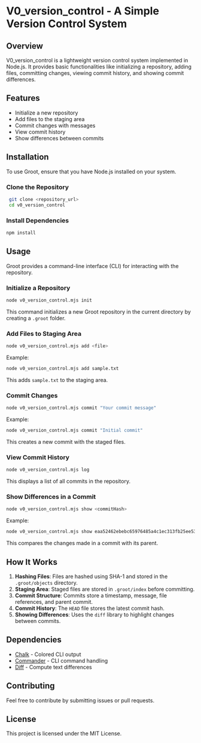 # V0_version_control - A Simple Version Control System

## Overview
V0_version_control is a lightweight version control system implemented in Node.js. It provides basic functionalities like initializing a repository, adding files, committing changes, viewing commit history, and showing commit differences.

## Features
- Initialize a new repository
- Add files to the staging area
- Commit changes with messages
- View commit history
- Show differences between commits

## Installation
To use Groot, ensure that you have Node.js installed on your system.

### Clone the Repository
```sh
 git clone <repository_url>
 cd v0_version_control
```

### Install Dependencies
```sh
npm install
```

## Usage
Groot provides a command-line interface (CLI) for interacting with the repository.

### Initialize a Repository
```sh
node v0_version_control.mjs init
```
This command initializes a new Groot repository in the current directory by creating a `.groot` folder.

### Add Files to Staging Area
```sh
node v0_version_control.mjs add <file>
```
Example:
```sh
node v0_version_control.mjs add sample.txt
```
This adds `sample.txt` to the staging area.

### Commit Changes
```sh
node v0_version_control.mjs commit "Your commit message"
```
Example:
```sh
node v0_version_control.mjs commit "Initial commit"
```
This creates a new commit with the staged files.

### View Commit History
```sh
node v0_version_control.mjs log
```
This displays a list of all commits in the repository.

### Show Differences in a Commit
```sh
node v0_version_control.mjs show <commitHash>
```
Example:
```sh
node v0_version_control.mjs show eaa52462ebebc65976485a4c1ec313fb25ee53cf
```
This compares the changes made in a commit with its parent.

## How It Works
1. **Hashing Files**: Files are hashed using SHA-1 and stored in the `.groot/objects` directory.
2. **Staging Area**: Staged files are stored in `.groot/index` before committing.
3. **Commit Structure**: Commits store a timestamp, message, file references, and parent commit.
4. **Commit History**: The `HEAD` file stores the latest commit hash.
5. **Showing Differences**: Uses the `diff` library to highlight changes between commits.

## Dependencies
- [Chalk](https://www.npmjs.com/package/chalk) - Colored CLI output
- [Commander](https://www.npmjs.com/package/commander) - CLI command handling
- [Diff](https://www.npmjs.com/package/diff) - Compute text differences

## Contributing
Feel free to contribute by submitting issues or pull requests.

## License
This project is licensed under the MIT License.

